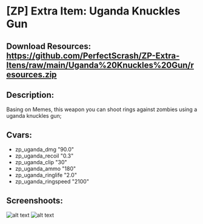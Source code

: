 # [ZP] Extra Item: Uganda Knuckles Gun

## Download Resources: https://github.com/PerfectScrash/ZP-Extra-Itens/raw/main/Uganda%20Knuckles%20Gun/resources.zip

## Description:
  Basing on Memes, this weapon you can shoot rings against zombies using a uganda knuckles gun;

## Cvars:
- zp_uganda_dmg "90.0"
- zp_uganda_recoil "0.3"
- zp_uganda_clip "30"
- zp_uganda_ammo "180"
- zp_uganda_ringlife "2.0"
- zp_uganda_ringspeed "2100"

## Screenshoots:
![alt text](https://steamuserimages-a.akamaihd.net/ugc/1692751721951380010/B70D14BA56C4D96FC4FF21D3A53F67EDDF479DEA/)
![alt text](https://steamuserimages-a.akamaihd.net/ugc/1692751721951379860/C89BC101D94234D1B27CB36D824410A46DE34A55/)
